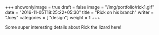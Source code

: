 +++
showonlyimage = true
draft = false
image = "/img/portfolio/rick1.gif"
date = "2016-11-05T18:25:22+05:30"
title = "Rick on his branch"
writer = "Joey"
categories = [ "design"]
weight = 1
+++

Some super interesting details about Rick the lizard here!
<!--more-->
